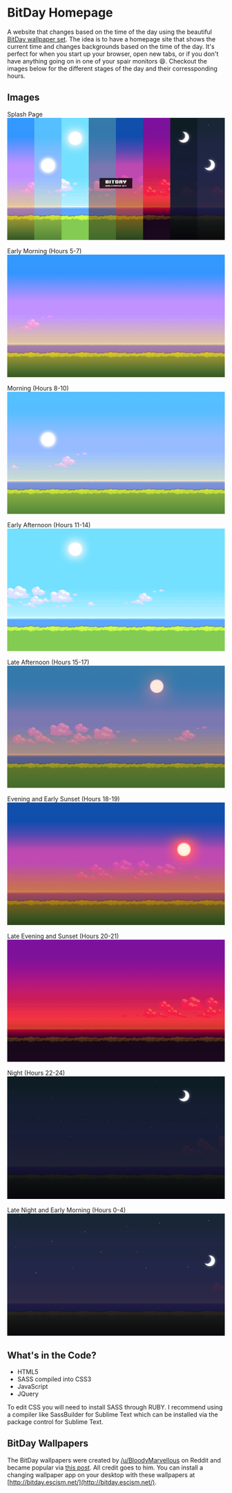 BitDay Homepage
======

A website that changes based on the time of the day using the beautiful [BitDay wallpaper set](http://imgur.com/a/VZ9H2). The idea is to have a homepage site that shows the current time and changes backgrounds based on the time of the day. It's perfect for when you start up your browser, open new tabs, or if you don't have anything going on in one of your spair monitors :smile:. Checkout the images below for the different stages of the day and their corressponding hours.


## Images
Splash Page
![Splash](https://github.com/alanwright/BitDay/blob/gh-pages/img/00-Splash.png?raw=true)

Early Morning (Hours 5-7)
![Image 1](https://github.com/alanwright/BitDay/blob/gh-pages/img/1.png?raw=true)

Morning (Hours 8-10)
![Image 2](https://github.com/alanwright/BitDay/blob/gh-pages/img/2.png?raw=true)

Early Afternoon (Hours 11-14)
![Image 3](https://github.com/alanwright/BitDay/blob/gh-pages/img/3.png?raw=true)

Late Afternoon (Hours 15-17)
![Image 4](https://github.com/alanwright/BitDay/blob/gh-pages/img/4.png?raw=true)

Evening and Early Sunset (Hours 18-19)
![Image 5](https://github.com/alanwright/BitDay/blob/gh-pages/img/5.png?raw=true)

Late Evening and Sunset (Hours 20-21)
![Image 6](https://github.com/alanwright/BitDay/blob/gh-pages/img/6.png?raw=true)

Night (Hours 22-24)
![Image 7](https://github.com/alanwright/BitDay/blob/gh-pages/img/7.png?raw=true)

Late Night and Early Morning (Hours 0-4)
![Image 8](https://github.com/alanwright/BitDay/blob/gh-pages/img/8.png?raw=true)

## What's in the Code?

* HTML5
* SASS compiled into CSS3
* JavaScript
* JQuery

To edit CSS you will need to install SASS through RUBY. I recommend using a compiler like SassBuilder for Sublime Text which can be installed via the package control for Sublime Text.

## BitDay Wallpapers

The BitDay wallpapers were created by [/u/BloodyMarvellous](http://www.reddit.com/user/BloodyMarvellous) on Reddit and became popular via [this post](http://www.reddit.com/r/wallpapers/comments/1tqe9k/update_new_version_of_the_8bit_day_wallpaper_set/). All credit goes to him. You can install a changing wallpaper app on your desktop with these wallpapers at [http://bitday.escism.net/](http://bitday.escism.net/). 
